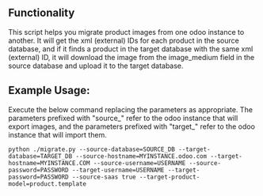 ## Functionality

This script helps you migrate product images from one odoo instance to another. It will get the xml (external) IDs for each product in the source database, and if it finds a product in the target database with the same xml (external) ID, it will download the image from the image_medium field in the source database and upload it to the target database.

## Example Usage:

Execute the below command replacing the parameters as appropriate. The parameters prefixed with "source_" refer to the odoo instance that will export images, and the parameters prefixed with "target_" refer to the odoo instance that will import them.

    python ./migrate.py --source-database=SOURCE_DB --target-database=TARGET_DB --source-hostname=MYINSTANCE.odoo.com --target-hostname=MYINSTANCE.COM --source-username=USERNAME --source-password=PASSWORD --target-username=USERNAME --target-password=PASSWORD --source-saas true --target-product-model=product.template


